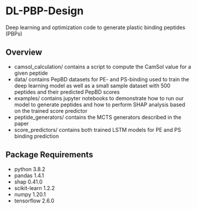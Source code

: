 # DL-PBP-Design
Deep learning and optimization code to generate plastic binding peptides (PBPs)
## Overview
- camsol_calculation/ contains a script to compute the CamSol value for a given peptide
- data/ contains PepBD datasets for PE- and PS-binding used to train the deep learning model as well as a small sample dataset with 500 peptides and their predicted PepBD scores
- examples/ contains jupyter notebooks to demonstrate how to run our model to generate peptides and how to perform SHAP analysis based on the trained score predictor
- peptide_generators/ contains the MCTS generators described in the paper
- score_predictors/ contains both trained LSTM models for PE and PS binding prediction
## Package Requirements
- python 3.8.2
- pandas 1.4.1
- shap 0.41.0
- scikit-learn 1.2.2
- numpy 1.20.1
- tensorflow 2.6.0

